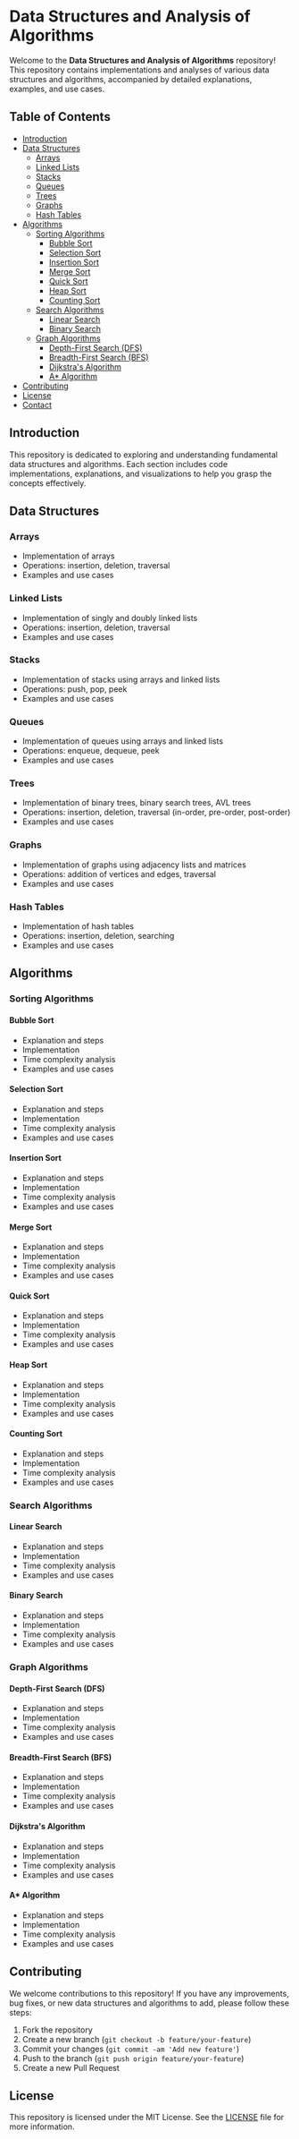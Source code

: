 # Data Structures and Analysis of Algorithms

Welcome to the **Data Structures and Analysis of Algorithms** repository! This repository contains implementations and analyses of various data structures and algorithms, accompanied by detailed explanations, examples, and use cases.

## Table of Contents

- [Introduction](#introduction)
- [Data Structures](#data-structures)
  - [Arrays](#arrays)
  - [Linked Lists](#linked-lists)
  - [Stacks](#stacks)
  - [Queues](#queues)
  - [Trees](#trees)
  - [Graphs](#graphs)
  - [Hash Tables](#hash-tables)
- [Algorithms](#algorithms)
  - [Sorting Algorithms](#sorting-algorithms)
    - [Bubble Sort](#bubble-sort)
    - [Selection Sort](#selection-sort)
    - [Insertion Sort](#insertion-sort)
    - [Merge Sort](#merge-sort)
    - [Quick Sort](#quick-sort)
    - [Heap Sort](#heap-sort)
    - [Counting Sort](#counting-sort)
  - [Search Algorithms](#search-algorithms)
    - [Linear Search](#linear-search)
    - [Binary Search](#binary-search)
  - [Graph Algorithms](#graph-algorithms)
    - [Depth-First Search (DFS)](#depth-first-search-dfs)
    - [Breadth-First Search (BFS)](#breadth-first-search-bfs)
    - [Dijkstra's Algorithm](#dijkstras-algorithm)
    - [A* Algorithm](#a-algorithm)
- [Contributing](#contributing)
- [License](#license)
- [Contact](#contact)

## Introduction

This repository is dedicated to exploring and understanding fundamental data structures and algorithms. Each section includes code implementations, explanations, and visualizations to help you grasp the concepts effectively.

## Data Structures

### Arrays

- Implementation of arrays
- Operations: insertion, deletion, traversal
- Examples and use cases

### Linked Lists

- Implementation of singly and doubly linked lists
- Operations: insertion, deletion, traversal
- Examples and use cases

### Stacks

- Implementation of stacks using arrays and linked lists
- Operations: push, pop, peek
- Examples and use cases

### Queues

- Implementation of queues using arrays and linked lists
- Operations: enqueue, dequeue, peek
- Examples and use cases

### Trees

- Implementation of binary trees, binary search trees, AVL trees
- Operations: insertion, deletion, traversal (in-order, pre-order, post-order)
- Examples and use cases

### Graphs

- Implementation of graphs using adjacency lists and matrices
- Operations: addition of vertices and edges, traversal
- Examples and use cases

### Hash Tables

- Implementation of hash tables
- Operations: insertion, deletion, searching
- Examples and use cases

## Algorithms

### Sorting Algorithms

#### Bubble Sort

- Explanation and steps
- Implementation
- Time complexity analysis
- Examples and use cases

#### Selection Sort

- Explanation and steps
- Implementation
- Time complexity analysis
- Examples and use cases

#### Insertion Sort

- Explanation and steps
- Implementation
- Time complexity analysis
- Examples and use cases

#### Merge Sort

- Explanation and steps
- Implementation
- Time complexity analysis
- Examples and use cases

#### Quick Sort

- Explanation and steps
- Implementation
- Time complexity analysis
- Examples and use cases

#### Heap Sort

- Explanation and steps
- Implementation
- Time complexity analysis
- Examples and use cases

#### Counting Sort

- Explanation and steps
- Implementation
- Time complexity analysis
- Examples and use cases

### Search Algorithms

#### Linear Search

- Explanation and steps
- Implementation
- Time complexity analysis
- Examples and use cases

#### Binary Search

- Explanation and steps
- Implementation
- Time complexity analysis
- Examples and use cases

### Graph Algorithms

#### Depth-First Search (DFS)

- Explanation and steps
- Implementation
- Time complexity analysis
- Examples and use cases

#### Breadth-First Search (BFS)

- Explanation and steps
- Implementation
- Time complexity analysis
- Examples and use cases

#### Dijkstra's Algorithm

- Explanation and steps
- Implementation
- Time complexity analysis
- Examples and use cases

#### A* Algorithm

- Explanation and steps
- Implementation
- Time complexity analysis
- Examples and use cases

## Contributing

We welcome contributions to this repository! If you have any improvements, bug fixes, or new data structures and algorithms to add, please follow these steps:

1. Fork the repository
2. Create a new branch (`git checkout -b feature/your-feature`)
3. Commit your changes (`git commit -am 'Add new feature'`)
4. Push to the branch (`git push origin feature/your-feature`)
5. Create a new Pull Request

## License

This repository is licensed under the MIT License. See the [LICENSE](LICENSE) file for more information.

